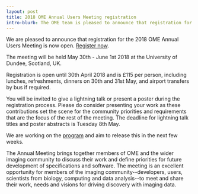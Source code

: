 ```yaml
---
layout: post
title: 2018 OME Annual Users Meeting registration
intro-blurb: The OME team is pleased to announce that registration for the 2018 OME Annual Users Meeting is now open
---
```


We are pleased to announce that registration for the 2018 OME Annual Users Meeting is now open. [Register now](https://www.buyat.dundee.ac.uk/conferences-and-events/school-of-life-sciences/ome-annual-users-meeting/2018-ome-annual-users-meeting).

The meeting will be held May 30th - June 1st 2018 at the University of Dundee,
Scotland, UK.

Registration is open until 30th April 2018 and is £115 per person, including
lunches, refreshments, dinners on 30th and 31st May, and airport transfers by
bus if required.

You will be invited to give a lightning talk or present a poster during the
registration process. Please do consider presenting your work as these
contributions set the scene for the community priorities and requirements that
are the focus of the rest of the meeting. The deadline for lightning talk
titles and poster abstracts is Tuesday 8th May.

We are working on the [program]({{site.baseurl}}/events/13th-annual-users-meeting-2018.html) and
aim to release this in the next few weeks.

The Annual Meeting brings together members of OME and the wider imaging
community to discuss their work and define priorities for future development
of specifications and software. The meeting is an excellent opportunity for
members of the imaging community--developers, users, scientists from biology,
computing and data analysis--to meet and share their work, needs and visions
for driving discovery with imaging data.